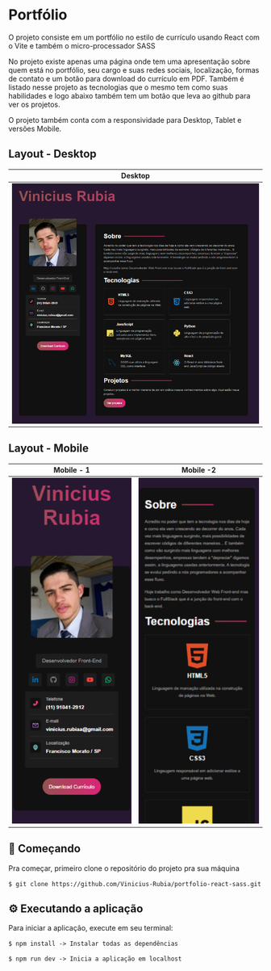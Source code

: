 # Portfólio

O projeto consiste em um portfólio no estilo de currículo usando React com o Vite e também o micro-processador SASS

No projeto existe apenas uma página onde tem uma apresentação sobre quem está no portfólio, seu cargo e suas redes sociais, localização, formas de contato e um botão para download do currículo em PDF. Também é listado nesse projeto as tecnologias que o mesmo tem como suas habilidades e logo abaixo também tem um botão que leva ao github para ver os projetos.

O projeto também conta com a responsividade para Desktop, Tablet e versões Mobile.

## Layout - Desktop

|Desktop|
|---|
|![desktop](./src/img/Desktop.png)


## Layout - Mobile

|Mobile - 1|Mobile -2|
|---|---|
|![layout](./src/img/Mobile-1.png) | ![layout](./src/img/Mobile-2.png) |

## 🚀 Começando

Pra começar, primeiro clone o repositório do projeto pra sua máquina

```
$ git clone https://github.com/Vinicius-Rubia/portfolio-react-sass.git
```

## ⚙️ Executando a aplicação

Para iniciar a aplicação, execute em seu terminal:

```
$ npm install -> Instalar todas as dependências
```

```
$ npm run dev -> Inicia a aplicação em localhost
```